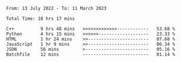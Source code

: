 <!--START_SECTION:waka-->

```text
From: 13 July 2022 - To: 11 March 2023

Total Time: 18 hrs 17 mins

C++          9 hrs 48 mins   >>>>>>>>>>>>>------------   53.68 %
Python       4 hrs 15 mins   >>>>>>-------------------   23.33 %
HTML         1 hr 24 mins    >>-----------------------   07.68 %
JavaScript   1 hr 9 mins     >>-----------------------   06.34 %
JSON         56 mins         >------------------------   05.16 %
Batchfile    12 mins         -------------------------   01.14 %
```

<!--END_SECTION:waka-->

<!---
yvanlok/yvanlok is a ✨ special ✨ repository because its `README.md` (this file) appears on your GitHub profile.
You can click the Preview link to take a look at your changes.
--->
